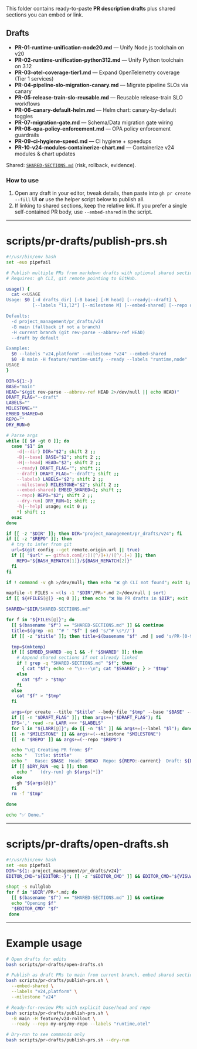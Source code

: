 This folder contains ready-to-paste **PR description drafts** plus shared sections you can embed or link.

## Drafts

* **PR-01-runtime-unification-node20.md** — Unify Node.js toolchain on v20
* **PR-02-runtime-unification-python312.md** — Unify Python toolchain on 3.12
* **PR-03-otel-coverage-tier1.md** — Expand OpenTelemetry coverage (Tier 1 services)
* **PR-04-pipeline-slo-migration-canary.md** — Migrate pipeline SLOs via canary
* **PR-05-release-train-slo-reusable.md** — Reusable release-train SLO workflows
* **PR-06-canary-default-helm.md** — Helm chart: canary-by-default toggles
* **PR-07-migration-gate.md** — Schema/Data migration gate wiring
* **PR-08-opa-policy-enforcement.md** — OPA policy enforcement guardrails
* **PR-09-ci-hygiene-speed.md** — CI hygiene + speedups
* **PR-10-v24-modules-containerize-chart.md** — Containerize v24 modules & chart updates

Shared: [`SHARED-SECTIONS.md`](./SHARED-SECTIONS.md) (risk, rollback, evidence).

### How to use

1. Open any draft in your editor, tweak details, then paste into `gh pr create --fill` UI **or** use the helper script below to publish all.
2. If linking to shared sections, keep the relative link. If you prefer a single self‑contained PR body, use `--embed-shared` in the script.

---

# scripts/pr-drafts/publish-prs.sh

```bash
#!/usr/bin/env bash
set -euo pipefail

# Publish multiple PRs from markdown drafts with optional shared sections.
# Requires: gh CLI, git remote pointing to GitHub.

usage() {
  cat <<USAGE
Usage: $0 [-d drafts_dir] [-B base] [-H head] [--ready|--draft] \
          [--labels "l1,l2"] [--milestone M] [--embed-shared] [--repo owner/repo] [--dry-run]

Defaults:
  -d project_management/pr_drafts/v24
  -B main (fallback if not a branch)
  -H current branch (git rev-parse --abbrev-ref HEAD)
  --draft by default

Examples:
  $0 --labels "v24,platform" --milestone "v24" --embed-shared
  $0 -B main -H feature/runtime-unify --ready --labels "runtime,node"
USAGE
}

DIR=${1:-}
BASE="main"
HEAD="$(git rev-parse --abbrev-ref HEAD 2>/dev/null || echo HEAD)"
DRAFT_FLAG="--draft"
LABELS=""
MILESTONE=""
EMBED_SHARED=0
REPO=""
DRY_RUN=0

# Parse args
while [[ $# -gt 0 ]]; do
  case "$1" in
    -d|--dir) DIR="$2"; shift 2 ;;
    -B|--base) BASE="$2"; shift 2 ;;
    -H|--head) HEAD="$2"; shift 2 ;;
    --ready) DRAFT_FLAG=""; shift ;;
    --draft) DRAFT_FLAG="--draft"; shift ;;
    --labels) LABELS="$2"; shift 2 ;;
    --milestone) MILESTONE="$2"; shift 2 ;;
    --embed-shared) EMBED_SHARED=1; shift ;;
    --repo) REPO="$2"; shift 2 ;;
    --dry-run) DRY_RUN=1; shift ;;
    -h|--help) usage; exit 0 ;;
    *) shift ;;
  esac
done

if [[ -z "$DIR" ]]; then DIR="project_management/pr_drafts/v24"; fi
if [[ -z "$REPO" ]]; then
  # try to infer from git
  url=$(git config --get remote.origin.url || true)
  if [[ "$url" =~ github.com[/:]([^/]+)/([^/.]+) ]]; then
    REPO="${BASH_REMATCH[1]}/${BASH_REMATCH[2]}"
  fi
fi

if ! command -v gh >/dev/null; then echo "❌ gh CLI not found"; exit 1; fi

mapfile -t FILES < <(ls -1 "$DIR"/PR-*.md 2>/dev/null | sort)
if [[ ${#FILES[@]} -eq 0 ]]; then echo "❌ No PR drafts in $DIR"; exit 1; fi

SHARED="$DIR/SHARED-SECTIONS.md"

for f in "${FILES[@]}"; do
  [[ $(basename "$f") == "SHARED-SECTIONS.md" ]] && continue
  title=$(grep -m1 '^# ' "$f" | sed 's/^# \s*//')
  if [[ -z "$title" ]]; then title=$(basename "$f" .md | sed 's/PR-[0-9]*-//; s/-/ /g'); fi

  tmp=$(mktemp)
  if [[ $EMBED_SHARED -eq 1 && -f "$SHARED" ]]; then
    # Append shared sections if not already linked
    if ! grep -q "SHARED-SECTIONS.md" "$f"; then
      { cat "$f"; echo -e "\n---\n"; cat "$SHARED"; } > "$tmp"
    else
      cat "$f" > "$tmp"
    fi
  else
    cat "$f" > "$tmp"
  fi

  args=(pr create --title "$title" --body-file "$tmp" --base "$BASE" --head "$HEAD")
  if [[ -n "$DRAFT_FLAG" ]]; then args+=("$DRAFT_FLAG"); fi
  IFS=',' read -ra LARR <<< "$LABELS"
  for l in "${LARR[@]}"; do [[ -n "$l" ]] && args+=(--label "$l"); done
  [[ -n "$MILESTONE" ]] && args+=(--milestone "$MILESTONE")
  [[ -n "$REPO" ]] && args+=(--repo "$REPO")

  echo "\n📝 Creating PR from: $f"
  echo "   Title: $title"
  echo "   Base: $BASE  Head: $HEAD  Repo: ${REPO:-current}  Draft: ${DRAFT_FLAG:+yes}${DRAFT_FLAG:+'no'}"
  if [[ $DRY_RUN -eq 1 ]]; then
    echo "   (dry-run) gh ${args[*]}"
  else
    gh "${args[@]}"
  fi
  rm -f "$tmp"

done

echo "✅ Done."
```

---

# scripts/pr-drafts/open-drafts.sh

```bash
#!/usr/bin/env bash
set -euo pipefail
DIR="${1:-project_management/pr_drafts/v24}"
EDITOR_CMD="${EDITOR:-}"; [[ -z "$EDITOR_CMD" ]] && EDITOR_CMD="${VISUAL:-}"; [[ -z "$EDITOR_CMD" ]] && EDITOR_CMD="vi"

shopt -s nullglob
for f in "$DIR"/PR-*.md; do
  [[ $(basename "$f") == "SHARED-SECTIONS.md" ]] && continue
  echo "Opening $f"
  "$EDITOR_CMD" "$f"
 done
```

---

# Example usage

```bash
# Open drafts for edits
bash scripts/pr-drafts/open-drafts.sh

# Publish as draft PRs to main from current branch, embed shared sections, label and milestone
bash scripts/pr-drafts/publish-prs.sh \
  --embed-shared \
  --labels "v24,platform" \
  --milestone "v24"

# Ready-for-review PRs with explicit base/head and repo
bash scripts/pr-drafts/publish-prs.sh \
  -B main -H feature/v24-rollout \
  --ready --repo my-org/my-repo --labels "runtime,otel"

# Dry-run to see commands only
bash scripts/pr-drafts/publish-prs.sh --dry-run
```
